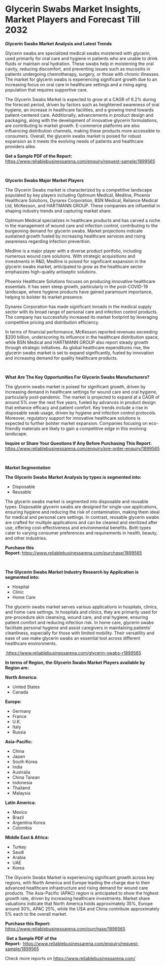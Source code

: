 <p><h1>Glycerin Swabs Market Insights, Market Players and Forecast Till 2032</h1></p><p><strong>Glycerin Swabs Market Analysis and Latest Trends</strong></p>
<p><p>Glycerin swabs are specialized medical swabs moistened with glycerin, used primarily for oral care and hygiene in patients who are unable to drink fluids or maintain oral hydration. These swabs help in moistening the oral cavity, reducing discomfort, and preventing issues such as mucositis in patients undergoing chemotherapy, surgery, or those with chronic illnesses. The market for glycerin swabs is experiencing significant growth due to an increasing focus on oral care in healthcare settings and a rising aging population that requires supportive care.</p><p>The Glycerin Swabs Market is expected to grow at a CAGR of 6.2% during the forecast period, driven by factors such as heightened awareness of oral hygiene, an increase in healthcare facilities, and a growing trend towards patient-centered care. Additionally, advancements in product design and packaging, along with the development of innovative glycerin formulations, are contributing to market growth. E-commerce platforms are also influencing distribution channels, making these products more accessible to consumers. Overall, the glycerin swabs market is poised for robust expansion as it meets the evolving needs of patients and healthcare providers alike.</p></p>
<p><strong>Get a Sample PDF of the Report:&nbsp;</strong> <a href="https://www.reliablebusinessarena.com/enquiry/request-sample/1899565?utm_campaign=2258&utm_medium=2&utm_source=Github&utm_content=ia&utm_term=09022025&utm_id=glycerin-swabs">https://www.reliablebusinessarena.com/enquiry/request-sample/1899565</a></p>
<p>&nbsp;</p>
<p><strong>Glycerin Swabs Major Market Players</strong></p>
<p><p>The Glycerin Swabs market is characterized by a competitive landscape populated by key players including Optimum Medical, Medline, Phoenix Healthcare Solutions, Dynarex Corporation, BSN Medical, Reliance Medical Ltd, McKesson, and HARTMANN GROUP. These companies are influential in shaping industry trends and capturing market share.</p><p>Optimum Medical specializes in healthcare products and has carved a niche in the management of wound care and infection control, contributing to the burgeoning demand for glycerin swabs. Market projections indicate sustained growth fueled by increasing healthcare services and rising awareness regarding infection prevention.</p><p>Medline is a major player with a diverse product portfolio, including numerous wound care solutions. With strategic acquisitions and investments in R&D, Medline is poised for significant expansion in the glycerin swabs market, anticipated to grow as the healthcare sector emphasizes high-quality antiseptic solutions.</p><p>Phoenix Healthcare Solutions focuses on producing innovative healthcare essentials. It has seen steep growth, particularly in the post-COVID-19 landscape, where hygiene products have gained paramount importance, helping to bolster its market presence.</p><p>Dynarex Corporation has made significant inroads in the medical supply sector with its broad range of personal care and infection control products. The company has successfully increased its market footprint by leveraging competitive pricing and distribution efficiency.</p><p>In terms of financial performance, McKesson reported revenues exceeding $200 billion, underscoring its influence in the healthcare distribution space, while BSN Medical and HARTMANN GROUP also report steady growth through strategic initiatives. As global healthcare expenditures rise, the glycerin swabs market is set to expand significantly, fueled by innovation and increasing demand for quality healthcare products.</p></p>
<p>&nbsp;</p>
<p><strong>What Are The Key Opportunities For Glycerin Swabs Manufacturers?</strong></p>
<p><p>The glycerin swabs market is poised for significant growth, driven by increasing demand in healthcare settings for wound care and oral hygiene, particularly post-pandemic. The market is projected to expand at a CAGR of around 5% over the next five years, fueled by advances in product design that enhance efficacy and patient comfort. Key trends include a rise in disposable swab usage, driven by hygiene and infection control protocols. Moreover, regulatory support for innovative healthcare solutions is expected to further bolster market expansion. Companies focusing on eco-friendly materials are likely to gain a competitive edge in this evolving landscape.</p></p>
<p><strong>Inquire or Share Your Questions If Any Before Purchasing This Report:</strong> <a href="https://www.reliablebusinessarena.com/enquiry/pre-order-enquiry/1899565?utm_campaign=2258&utm_medium=2&utm_source=Github&utm_content=ia&utm_term=09022025&utm_id=glycerin-swabs">https://www.reliablebusinessarena.com/enquiry/pre-order-enquiry/1899565</a></p>
<p>&nbsp;</p>
<p><strong>Market Segmentation</strong></p>
<p><strong>The Glycerin Swabs Market Analysis by types is segmented into:</strong></p>
<p><ul><li>Disposable</li><li>Reusable</li></ul></p>
<p><p>The glycerin swabs market is segmented into disposable and reusable types. Disposable glycerin swabs are designed for single-use applications, ensuring hygiene and reducing the risk of contamination, making them ideal for medical and personal care settings. In contrast, reusable glycerin swabs are crafted for multiple applications and can be cleaned and sterilized after use, offering cost-effectiveness and environmental benefits. Both types cater to varying consumer preferences and requirements in health, beauty, and other industries.</p></p>
<p><strong>Purchase this Report:&nbsp;</strong><a href="https://www.reliablebusinessarena.com/purchase/1899565?utm_campaign=2258&utm_medium=2&utm_source=Github&utm_content=ia&utm_term=09022025&utm_id=glycerin-swabs">https://www.reliablebusinessarena.com/purchase/1899565</a></p>
<p>&nbsp;</p>
<p><strong>The Glycerin Swabs Market Industry Research by Application is segmented into:</strong></p>
<p><ul><li>Hospital</li><li>Clinic</li><li>Home Care</li></ul></p>
<p><p>The glycerin swabs market serves various applications in hospitals, clinics, and home care settings. In hospitals and clinics, they are primarily used for pre-procedure skin cleansing, wound care, and oral hygiene, ensuring patient comfort and reducing infection risk. In home care, glycerin swabs facilitate personal hygiene and assist caregivers in maintaining patients’ cleanliness, especially for those with limited mobility. Their versatility and ease of use make glycerin swabs an essential tool across different healthcare environments.</p></p>
<p><a href="https://www.reliablebusinessarena.com/glycerin-swabs-r1899565?utm_campaign=2258&utm_medium=2&utm_source=Github&utm_content=ia&utm_term=09022025&utm_id=glycerin-swabs">&nbsp;https://www.reliablebusinessarena.com/glycerin-swabs-r1899565</a></p>
<p><strong>In terms of Region, the Glycerin Swabs Market Players available by Region are:</strong></p>
<p>
    <p> <strong> North America: </strong>
        <ul>
            <li>United States</li>
            <li>Canada</li>
        </ul>
        </p> 
    <p> <strong> Europe: </strong>
        <ul>
            <li>Germany</li>
            <li>France</li>
            <li>U.K.</li>
            <li>Italy</li>
            <li>Russia</li>
        </ul>
        </p> 
    <p> <strong> Asia-Pacific: </strong>
        <ul>
            <li>China</li>
            <li>Japan</li>
            <li>South Korea</li>
            <li>India</li>
            <li>Australia</li>
            <li>China Taiwan</li>
            <li>Indonesia</li>
            <li>Thailand</li>
            <li>Malaysia</li>
        </ul>
        </p> 
    <p> <strong> Latin America: </strong>
        <ul>
            <li>Mexico</li>
            <li>Brazil</li>
            <li>Argentina Korea</li>
            <li>Colombia</li>
        </ul>
        </p> 
    <p> <strong> Middle East & Africa: </strong>
        <ul>
            <li>Turkey</li>
            <li>Saudi</li>
            <li>Arabia</li>
            <li>UAE</li>
            <li>Korea</li>
        </ul>
    </p>
    </p>
<p><p>The Glycerin Swabs Market is experiencing significant growth across key regions, with North America and Europe leading the charge due to their advanced healthcare infrastructure and rising demand for wound care products. The Asia-Pacific (APAC) region is anticipated to show the highest growth rate, driven by increasing healthcare investments. Market share valuations indicate that North America holds approximately 35%, Europe around 30%, APAC 25%, while the USA and China contribute approximately 5% each to the overall market.</p></p>
<p><strong>Purchase this Report: </strong><a href="https://www.reliablebusinessarena.com/purchase/1899565?utm_campaign=2258&utm_medium=2&utm_source=Github&utm_content=ia&utm_term=09022025&utm_id=glycerin-swabs">https://www.reliablebusinessarena.com/purchase/1899565</a></p>
<p>&nbsp;<strong>Get a Sample PDF of the Report:&nbsp;&nbsp;</strong><a href="https://www.reliablebusinessarena.com/enquiry/request-sample/1899565?utm_campaign=2258&utm_medium=2&utm_source=Github&utm_content=ia&utm_term=09022025&utm_id=glycerin-swabs">https://www.reliablebusinessarena.com/enquiry/request-sample/1899565</a></p>
<p><strong></strong></p>
<p>Check more reports on <a href="https://www.reliablebusinessarena.com/?utm_campaign=2258&utm_medium=2&utm_source=Github&utm_content=ia&utm_term=09022025&utm_id=glycerin-swabs">https://www.reliablebusinessarena.com/</a></p>